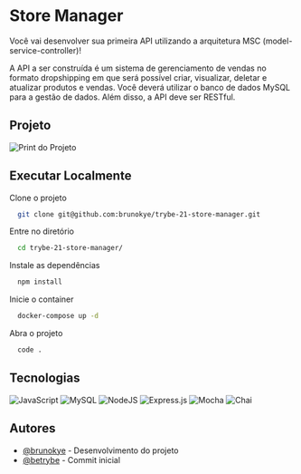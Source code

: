 # Store Manager

Você vai desenvolver sua primeira API utilizando a arquitetura MSC (model-service-controller)!

A API a ser construída é um sistema de gerenciamento de vendas no formato dropshipping em que será possível criar, visualizar, deletar e atualizar produtos e vendas. Você deverá utilizar o banco de dados MySQL para a gestão de dados. Além disso, a API deve ser RESTful.

## Projeto

![Print do Projeto](https://i.imgur.com/gBHzn7P.png)

## Executar Localmente

Clone o projeto 

```bash
  git clone git@github.com:brunokye/trybe-21-store-manager.git
```

Entre no diretório

```bash
  cd trybe-21-store-manager/
```

Instale as dependências

```bash
  npm install
```

Inicie o container

```bash
  docker-compose up -d
```

Abra o projeto

```bash
  code .
```

## Tecnologias

![JavaScript](https://img.shields.io/badge/javascript-%23323330.svg?style=for-the-badge&logo=javascript&logoColor=%23F7DF1E)
![MySQL](https://img.shields.io/badge/MySQL-4479A1.svg?style=for-the-badge&logo=MySQL&logoColor=white)
![NodeJS](https://img.shields.io/badge/node.js-6DA55F?style=for-the-badge&logo=node.js&logoColor=white)
![Express.js](https://img.shields.io/badge/express.js-%23404d59.svg?style=for-the-badge&logo=express&logoColor=%2361DAFB)
![Mocha](https://img.shields.io/badge/Mocha-8D6748.svg?style=for-the-badge&logo=Mocha&logoColor=white)
![Chai](https://img.shields.io/badge/Chai-A30701.svg?style=for-the-badge&logo=Chai&logoColor=white)

## Autores

- [@brunokye](https://github.com/brunokye) - Desenvolvimento do projeto
- [@betrybe](https://github.com/betrybe) - Commit inicial
